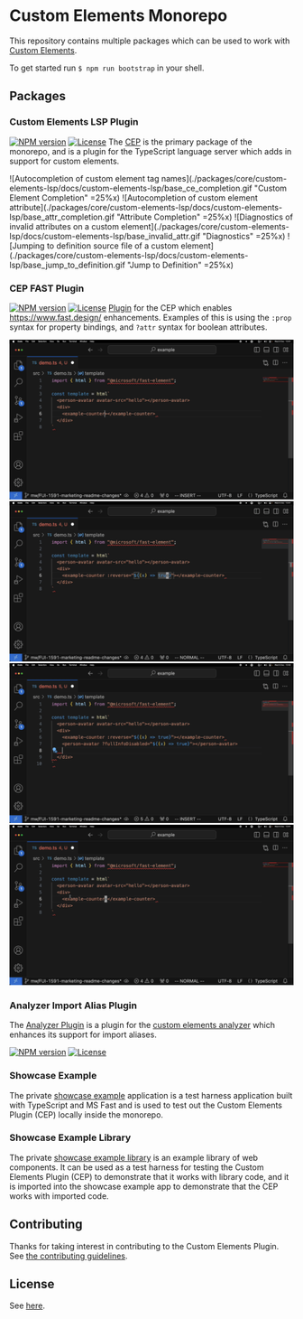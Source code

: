 # Custom Elements Monorepo

This repository contains multiple packages which can be used to work with [Custom Elements](https://developer.mozilla.org/en-US/docs/Web/API/Web_components/Using_custom_elements).

To get started run `$ npm run bootstrap` in your shell.

## Packages

### Custom Elements LSP Plugin

[![NPM version](https://img.shields.io/npm/v/@genesiscommunitysuccess/custom-elements-lsp)](https://www.npmjs.com/package/@genesiscommunitysuccess/custom-elements-lsp) [![License](https://img.shields.io/github/license/genesiscommunitysuccess/custom-elements-lsp)](https://github.com/genesiscommunitysuccess/custom-elements-lsp/blob/master/LICENSE)
The [CEP](./packages/core/custom-elements-lsp/README.md) is the primary package of the monorepo, and is a plugin for the TypeScript language server which adds in support for custom elements.

![Autocompletion of custom element tag names](./packages/core/custom-elements-lsp/docs/custom-elements-lsp/base_ce_completion.gif "Custom Element Completion" =25%x) ![Autocompletion of custom element attribute](./packages/core/custom-elements-lsp/docs/custom-elements-lsp/base_attr_completion.gif "Attribute Completion" =25%x) ![Diagnostics of invalid attributes on a custom element](./packages/core/custom-elements-lsp/docs/custom-elements-lsp/base_invalid_attr.gif "Diagnostics" =25%x) ![Jumping to definition source file of a custom element](./packages/core/custom-elements-lsp/docs/custom-elements-lsp/base_jump_to_definition.gif "Jump to Definition" =25%x)

### CEP FAST Plugin

[![NPM version](https://img.shields.io/npm/v/@genesiscommunitysuccess/cep-fast-plugin)](https://www.npmjs.com/package/@genesiscommunitysuccess/cep-fast-plugin) [![License](https://img.shields.io/github/license/genesiscommunitysuccess/custom-elements-lsp)](https://github.com/genesiscommunitysuccess/custom-elements-lsp/blob/master/LICENSE)
[Plugin](./packages/core/cep-fast-plugin/README.md) for the CEP which enables https://www.fast.design/ enhancements. Examples of this is using the `:prop` syntax for property bindings, and `?attr` syntax for boolean attributes.


![Property binding autocompletion](./packages/core/cep-fast-plugin/docs/cep-fast-plugin/fast_property_binding.gif "Property Binding Autocompletion") ![Boolean attribute autocompletion](./packages/core/cep-fast-plugin/docs/cep-fast-plugin/fast_boolean_attr_binding.gif "Boolean Attribute Binding Autocompletion") ![Event binding autocompletion](./packages/core/cep-fast-plugin/docs/cep-fast-plugin/fast_event_binding.gif "Event Binding Autocompletion") ![Extra quickinfo functionality](./packages/core/cep-fast-plugin/docs/cep-fast-plugin/fast_quicklook.gif "Quickinfo Extended Functionality")

### Analyzer Import Alias Plugin

The [Analyzer Plugin](./packages/core/analyzer-import-alias-plugin/README.md) is a plugin for the [custom elements analyzer](https://custom-elements-manifest.open-wc.org/analyzer/getting-started/) which enhances its support for import aliases.

[![NPM version](https://img.shields.io/npm/v/@genesiscommunitysuccess/analyzer-import-alias-plugin)](https://www.npmjs.com/package/@genesiscommunitysuccess/analyzer-import-alias-plugin) [![License](https://img.shields.io/github/license/genesiscommunitysuccess/custom-elements-lsp)](https://github.com/genesiscommunitysuccess/custom-elements-lsp/blob/master/LICENSE)

### Showcase Example

The private [showcase example](./packages/showcase/example/README.md) application is a test harness application built with TypeScript and MS Fast and is used to test out the Custom Elements Plugin (CEP) locally inside the monorepo.

### Showcase Example Library

The private [showcase example library](./packages/showcase/example-lib/README.md) is an example library of web components. It can be used as a test harness for testing the Custom Elements Plugin (CEP) to demonstrate that it works with library code, and it is imported into the showcase example app to demonstrate that the CEP works with imported code.

## Contributing

Thanks for taking interest in contributing to the Custom Elements Plugin. See [the contributing guidelines](./CONTRIBUTING.md).

## License

See [here](./LICENSE).
